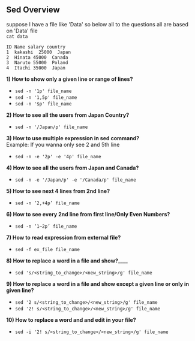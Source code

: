 ## Sed Overview
suppose I have a file like 'Data' so below all to the questions all are based on 'Data' file  
```cat data```  
```
ID Name salary country
1  kakashi  25000  Japan
2  Hinata 45000  Canada
3  Naruto 55000  Poland
4  Itachi 35000  Japan
```

__1) How to show only a given line or range of lines?__
- ```sed -n '1p' file_name```
- ```sed -n '1,5p' file_name```
- ```sed -n '$p' file_name```

__2) How to see all the users from Japan Country?__
- ```sed -n '/Japan/p' file_name```

__3) How to use multiple expression in sed command?__  
Example: If you wanna only see 2 and 5th line  
- ```sed -n -e '2p' -e '4p' file_name```

__4) How to see all the users from Japan and Canada?__
- ```sed -n -e '/Japan/p' -e '/Canada/p' file_name```

__5) How to see next 4 lines from 2nd line?__
- ```sed -n ‘2,+4p’ file_name```

__6) How to see every 2nd line from first line/Only Even Numbers?__
- ```sed -n ‘1~2p’ file_name```

__7) How to read expression from external file?__
- ```sed -f ex_file file_name```

__8) How to replace a word in a file and show?______
- ```sed 's/<string_to_change>/<new_string>/g' file_name```

__9) How to replace a word in a file and show except a given line or only in given line?__
- ```sed '2 s/<string_to_change>/<new_string>/g' file_name```
- ```sed '2! s/<string_to_change>/<new_string>/g' file_name```

__10) How to replace a word and and edit in your file?__
- ```sed -i '2! s/<string_to_change>/<new_string>/g' file_name```






